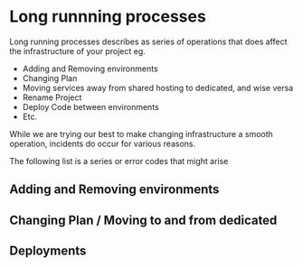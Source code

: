 # Long runnning processes
Long running processes describes as series of operations that does affect the infrastructure of your project eg.
- Adding and Removing environments
- Changing Plan
- Moving services away from shared hosting to dedicated, and wise versa
- Rename Project
- Deploy Code between environments
- Etc.

While we are trying our best to make changing infrastructure a smooth operation, incidents do occur for various reasons.

The following list is a series or error codes that might arise

## Adding and Removing environments

## Changing Plan / Moving to and from dedicated

## Deployments